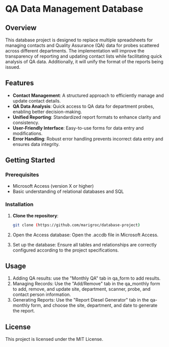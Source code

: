# QA Data Management Database

## Overview

This database project is designed to replace multiple spreadsheets for managing contacts and Quality Assurance (QA) data for probes scattered across different departments. The implementation will improve the transparency of reporting and updating contact lists while facilitating quick analysis of QA data. Additionally, it will unify the format of the reports being issued.

## Features

- **Contact Management**: A structured approach to efficiently manage and update contact details.
- **QA Data Analysis**: Quick access to QA data for department probes, enabling better decision-making.
- **Unified Reporting**: Standardized report formats to enhance clarity and consistency.
- **User-Friendly Interface**: Easy-to-use forms for data entry and modifications.
- **Error Handling**: Robust error handling prevents incorrect data entry and ensures data integrity.

## Getting Started

### Prerequisites

- Microsoft Access (version X or higher)
- Basic understanding of relational databases and SQL

### Installation

1. **Clone the repository**:
   ```bash
   git clone (https://github.com/marigroc/database-project)

2. Open the Access database: Open the .accdb file in Microsoft Access.

3. Set up the database: Ensure all tables and relationships are correctly configured according to the project specifications.

## Usage
1. Adding QA results: use the "Monthly QA" tab in qa_form to add results.
2. Managing Records: Use the "Add/Remove" tab in the qa_monthly form to add, remove, and update site, department, scanner, probe, and contact person information.
3. Generating Reports: Use the "Report Diesel Generator" tab in the qa-monthly form, and choose the site, department, and date to generate the report.

## License
This project is licensed under the MIT License.

